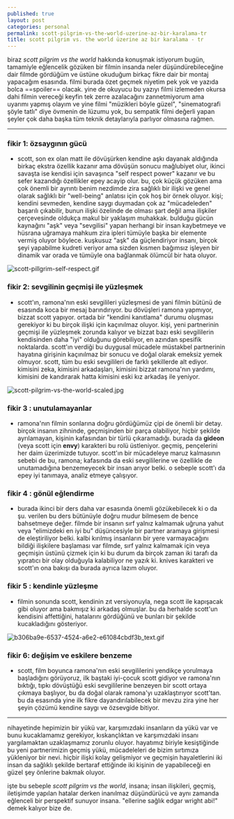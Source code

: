 ```yaml
---
published: true
layout: post
categories: personal
permalink: scott-pilgrim-vs-the-world-uzerine-az-bir-karalama-tr
title: scott pilgrim vs. the world üzerine az bir karalama - tr
---
```

biraz *scott pilgrim vs the world* hakkında konuşmak istiyorum bugün, tamamiyle eğlencelik gözüken bir filmin insanda neler düşündürebileceğine dair filmde gördüğüm ve üstüne okuduğum birkaç fikre dair bir montaj yapacağım esasında. filmi burada özet geçmek niyetim pek yok ve yazıda bolca ==spoiler== olacak. yine de okuyucu bu yazıyı filmi izlemeden okursa dahi filmin vereceği keyfin tek zerre azalacağını zannetmiyorum ama uyarımı yapmış olayım ve yine filmi "müzikleri böyle güzel", "sinematografi şöyle tatlı" diye övmenin de lüzumu yok, bu sempatik filmi değerli yapan şeyler çok daha başka tüm teknik detaylarıyla parlıyor olmasına rağmen.

---


### fikir 1: özsaygının gücü
- scott, son ex olan matt ile dövüşürken kendine aşkı dayanak aldığında birkaç ekstra özellik kazanır ama dövüşün sonucu mağlubiyet olur, ikinci savaşta ise kendisi için savaşınca "self respect power" kazanır ve bu sefer kazandığı özellikler epey acayip olur. bu, çok küçük gözüken ama çok önemli bir ayrıntı benim nezdimde zira sağlıklı bir ilişki ve genel olarak sağlıklı bir "well-being" anlatısı için çok hoş bir örnek oluyor. kişi; kendini sevmeden, kendine saygı duymadan çok az "mücadeleden" başarılı çıkabilir, bunun ilişki özelinde de olması şart değil ama ilişkiler çerçevesinde oldukça makul bir yaklaşım muhakkak. bulduğu gücün kaynağını "aşk" veya "sevgilisi" yapan herhangi bir insan kaybetmeye ve hüsrana uğramaya mahkum zira ipleri tümüyle başka bir elemente vermiş oluyor böylece. kuşkusuz "aşk" da güçlendiriyor insanı, birçok şeyi yapabilme kudreti veriyor ama sizden kısmen bağımsız işleyen bir dinamik var orada ve tümüyle ona bağlanmak ölümcül bir hata oluyor.

![scott-pillgrim-self-respect.gif](scott-pillgrim-self-respect.gif)

### fikir 2: sevgilinin geçmişi ile yüzleşmek
- scott'ın, ramona'nın eski sevgilileri yüzleşmesi de yani filmin bütünü de esasında koca bir mesaj barındırıyor. bu dövüşleri ramona yapmıyor, bizzat scott yapıyor. ortada bir "kendini kanıtlama" durumu oluşması gerekiyor ki bu birçok ilişki için kaçınılmaz oluyor. kişi, yeni partnerinin geçmişi ile yüzleşmek zorunda kalıyor ve bizzat bazı eski sevgililerin kendisinden daha "iyi" olduğunu görebiliyor, en azından spesifik noktalarda.  scott'ın verdiği bu duygusal mücadele müstakbel partnerinin hayatına girişinin kaçınılmaz bir sonucu ve doğal olarak emeksiz yemek olmuyor. scott, tüm bu eski sevgilileri de farklı şekillerde alt ediyor. kimisini zeka, kimisini arkadaşları, kimisini bizzat ramona'nın yardımı, kimisini de kandırarak hatta kimisini eski kız arkadaş ile yeniyor.

![scott-pilgrim-vs-the-world-scaled.jpg](scott-pilgrim-vs-the-world-scaled.jpg)

### fikir 3 : unutulamayanlar
- ramona'nın filmin sonlarına doğru gördüğümüz çipi de önemli bir detay. birçok insanın zihninde, geçmişinden bir parça olabiliyor, hiçbir şekilde ayrılamayan, kişinin kafasından bir türlü çıkaramadığı. burada da **gideon** (veya scott için **envy**) karakteri bu rolü üstleniyor. geçmiş, pençelerini her daim üzerimizde tutuyor. scott'ın bir mücadeleye maruz kalmasının sebebi de bu, ramona; kafasında da eski sevgililerine ve özellikle de unutamadığına benzemeyecek bir insan arıyor belki. o sebeple scott'ı da epey iyi tanımaya, analiz etmeye çalışıyor. 

### fikir 4 : gönül eğlendirme
- burada ikinci bir ders daha var esasında önemli gözükebilecek ki o da şu. verilen bu ders bütünüyle doğru mudur bilmesem de bence bahsetmeye değer.  filmde bir insanın sırf yalnız kalmamak uğruna yahut veya "elimizdeki en iyi bu" düşüncesiyle bir partner aramaya girişmesi de eleştiriliyor belki. kalbi kırılmış insanların bir yere varmayacağını bildiği ilişkilere başlaması var filmde, sırf yalnız kalmamak için veya geçmişin üstünü çizmek için ki bu durum da birçok zaman iki tarafı da yıpratıcı bir olay olduğuyla kalabiliyor ne yazık ki. knives karakteri ve scott'ın ona bakışı da burada ayrıca lazım oluyor.

### fikir 5 : kendinle yüzleşme
- filmin sonunda scott, kendinin zıt versiyonuyla, nega scott ile kapışacak gibi oluyor ama bakmışız ki arkadaş olmuşlar. bu da herhalde scott'un kendisini affettiğini, hatalarını gördüğünü ve bunları bir şekilde kucakladığını gösteriyor.

![b306ba9e-6537-4524-a6e2-e61084cbdf3b_text.gif](b306ba9e-6537-4524-a6e2-e61084cbdf3b_text.gif)
 
### fikir 6: değişim ve eskilere benzeme
- scott, film boyunca ramona'nın eski sevgililerini yendikçe yorulmaya başladığını görüyoruz, ilk baştaki iyi-çocuk scott gidiyor ve ramona'nın bıktığı, tıpkı dövüştüğü eski sevgililerine benzeyen bir scott ortaya çıkmaya başlıyor, bu da doğal olarak ramona'yı uzaklaştırıyor scott'tan. bu da esasında yine ilk fikre dayandırılabilecek bir mevzu zira yine her şeyin çözümü kendine saygı ve özsevgide bitiyor.

---

nihayetinde hepimizin bir yükü var, karşımızdaki insanların da yükü var ve bunu kucaklamamız gerekiyor, kıskançlıktan ve karşımızdaki insanı yargılamaktan uzaklaşmamız zorunlu oluyor. hayatımız biriyle kesiştiğinde bu yeni partnerimizin  geçmiş yükü, mücadeleleri de bizim sırtımıza yükleniyor bir nevi. hiçbir ilişki kolay gelişmiyor ve geçmişin hayaletlerini iki insan da sağlıklı şekilde bertaraf ettiğinde iki kişinin de yapabileceği en güzel şey önlerine bakmak oluyor.

işte bu sebeple *scott pilgrim vs the world*, insana; insan ilişkileri, geçmiş, iletişimde yapılan hatalar derken inanılmaz düşündürücü ve aynı zamanda eğlenceli bir perspektif sunuyor insana. "ellerine sağlık edgar wright abi!" demek kalıyor bize de.